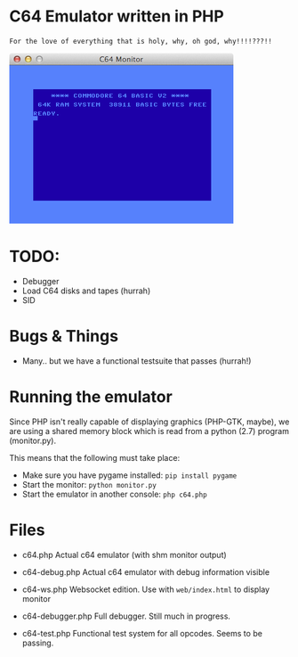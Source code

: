 C64 Emulator written in PHP
===========================

    For the love of everything that is holy, why, oh god, why!!!!???!!


![Screenshot](c64-screenshot-01.png)

# TODO:
 - Debugger
 - Load C64 disks and tapes (hurrah)
 - SID
   
   
# Bugs & Things
 - Many.. but we have a functional testsuite that passes (hurrah!)


# Running the emulator
Since PHP isn't really capable of displaying graphics (PHP-GTK, maybe), we are using a shared memory block which is read
from a python (2.7) program (monitor.py).
 
This means that the following must take place:

  - Make sure you have pygame installed: `pip install pygame`
  - Start the monitor:  `python monitor.py`
  - Start the emulator in another console: `php c64.php`
 
 
# Files
  - c64.php
  Actual c64 emulator (with shm monitor output)
   
  - c64-debug.php
  Actual c64 emulator with debug information visible
  
  - c64-ws.php
  Websocket edition. Use with `web/index.html` to display monitor
  
  - c64-debugger.php
  Full debugger. Still much in progress.
  
  - c64-test.php
  Functional test system for all opcodes. Seems to be passing.
